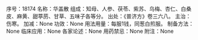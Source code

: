 序号：18174
名称：华盖散
组成：知母、人参、茯苓、紫苏、乌梅、杏仁、白桑皮、麻黄、甜葶苈、甘草、五味子各等分。
出处：《普济方》卷三六八。
主治：伤寒。
加减：None
功效：None
用法用量：每服1钱，同葱白煎服。
制备方法：None
临床应用：None
各家论述：None
用药禁忌：None
附注：None
